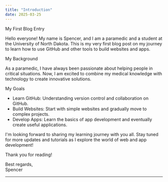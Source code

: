 ```yaml
---
title: "Introduction"
date: 2025-03-25
---
```


My First Blog Entry

Hello everyone! My name is Spencer, and I am a paramedic and a student at the University of North Dakota. This is my very first blog post on my journey to learn how to use GitHub and other tools to build websites and apps.

My Background

As a paramedic, I have always been passionate about helping people in critical situations. Now, I am excited to combine my medical knowledge with technology to create innovative solutions.

My Goals

- Learn GitHub: Understanding version control and collaboration on GitHub.
- Build Websites: Start with simple websites and gradually move to complex projects.
- Develop Apps: Learn the basics of app development and eventually create useful applications.

I'm looking forward to sharing my learning journey with you all. Stay tuned for more updates and tutorials as I explore the world of web and app development!

Thank you for reading!

Best regards,  
Spencer

---
